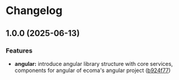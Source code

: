 # Changelog

## 1.0.0 (2025-06-13)


### Features

* **angular:** introduce angular library structure with core services, components for angular of ecoma's angular project ([b924f77](https://github.com/ecoma-io/application/commit/b924f77d04bce242ccd8457d377b3f2a385e8418))
